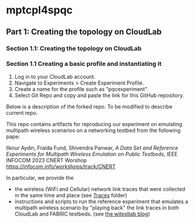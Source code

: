 # mptcpl4spqc
## Part 1: Creating the topology on CloudLab
### Section 1.1: Creating the topology on CloudLab
### Section 1.1 Creating a basic profile and instantiating it
1. Log in to your CloudLab account.
2. Navigate to Experiments > Create Experiment Profile.
3. Create a name for the profile such as "pqcexperiment".
4. Select Git Repo and copy and paste the link for this GitHub repository.

Below is a description of the forked repo. To be modified to describe current repo.

This repo contains artifacts for reproducing our experiment on emulating multipath wireless scenarios on a networking testbed from the following pape:

Ilknur Aydin, Fraida Fund, Shivendra Panwar, _A Data Set and Reference Experiments for Multipath Wireless Emulation on Public Testbeds_, IEEE INFOCOM 2023 CNERT Worshop
https://infocom.info/workshops/track/CNERT

In particular, we provide the  
* the wireless (WiFi and Cellular) network link traces that were collected in the same time and place (see [Traces](Traces) folder)
* instructions and scripts to run the reference experiment that emulates a multipath wireless scenario by "playing back" the link traces in both CloudLab and FABRIC testbeds. (see [the witestlab blog](https://witestlab.poly.edu/blog/emulating-multipath-wireless/))
